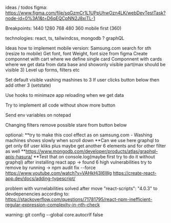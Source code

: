 ideas / todos
figma:
https://www.figma.com/file/sqGzmCr1L1UPpUhwOzn4LK/webDevTestTask?node-id=0%3A1&t=D6qEQCpNN2J8xiTL-1

Breakpoints:
1440
1280
768
480
360
mobile first (360)

technologies: react, ts, tailwindcss, mongodb
? graphQL

Ideas how to implement mobile version: Samsung.com search for sth (resize to mobile)
Get font, font Weight, font size from figma
Create componnet with cart where we define single card
Componnent with cards where we get data from data base and showonly visible part(max should be visible 3)
Level up forms, filters etc

Set default visible vashing mashines to 3
If user clicks button below then add other 3 (setstate)

Use hooks to minimaze app reloading when we get data

Try to implement all code without show more button

Send env variables on notepad

Changing filters remove possible stare from button below

optional:
**try to make this cool effect as on samsung.com - Washing machines shows slowly when scroll down
**Can we use here graphql to get only 6if user kliks plus maybe get another 6 elements and for other filter as well
**https://www.mongodb.com/developer/products/atlas/graphql-apis-hasura/
**Test that on console.log(maybe first try to do it without graphql)
after installing react app -> found 6 high vulnerabilities
try to remove by running -> npm audit fix --force
https://www.youtube.com/watch?v=VAHkHj3I6Wg
https://create-react-app.dev/docs/adding-typescript/

problem with vurnelabilities solved after move "react-scripts": "4.0.3" to devdepenencies according to:
https://stackoverflow.com/questions/71781795/react-npm-inefficient-regular-expression-complexity-in-nth-check

warning: git config --global core.autocrlf false
